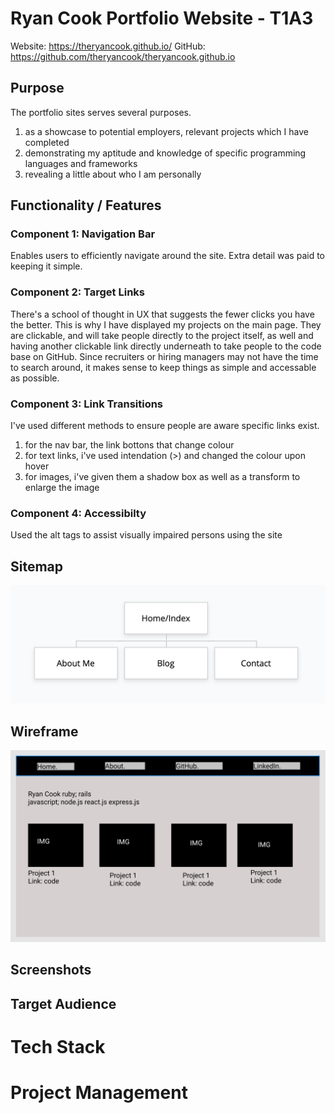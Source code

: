 # Ryan Cook Portfolio Website - T1A3
Website: https://theryancook.github.io/
GitHub: https://github.com/theryancook/theryancook.github.io

## Purpose
The portfolio sites serves several purposes.
1) as a showcase to potential employers, relevant projects which I have completed
2) demonstrating my aptitude and knowledge of specific programming languages and frameworks
3) revealing a little about who I am personally

## Functionality / Features
### Component 1: Navigation Bar
Enables users to efficiently navigate around the site. Extra detail was paid to keeping it simple.

### Component 2: Target Links
There's a school of thought in UX that suggests the fewer clicks you have the better.
This is why I have displayed my projects on the main page. They are clickable, and will take people directly to the project itself, as well and having another clickable link directly underneath to take people to the code base on GitHub. Since recruiters or hiring managers may not have the time to search around, it makes sense to keep things as simple and accessable as possible.

### Component 3: Link Transitions
I've used different methods to ensure people are aware specific links exist.
1) for the nav bar, the link bottons that change colour
2) for text links, i've used intendation (>) and changed the colour upon hover
3) for images, i've given them a shadow box as well as a transform to enlarge the image

### Component 4: Accessibilty
Used the alt tags to assist visually impaired persons using the site

## Sitemap
![sitemap](images/sitemap.png)

## Wireframe
![wirframe](images/wireframe.png)

## Screenshots

## Target Audience

# Tech Stack

# Project Management
